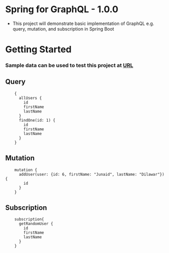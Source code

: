 # Spring for GraphQL - 1.0.0

* This project will demonstrate basic implementation of GraphQL e.g. query, mutation, and subscription in Spring Boot

# Getting Started

### Sample data can be used to test this project at [URL](http://localhost:8081/graphiql?path=/graphql) 

## Query
```aidl
    {
      allUsers {
        id
        firstName
        lastName
      }
      findOne(id: 1) {
        id
        firstName
        lastName
      }
    }
```

## Mutation

```aidl
    mutation {
      addUser(user: {id: 6, firstName: "Junaid", lastName: "Dilawar"}) {
        id
      }
    }
```

## Subscription

```aidl
    subscription{
      getRandomUser {
        id
        firstName
        lastName
      }
    }
```
